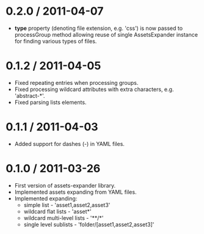 0.2.0 / 2011-04-07
==================

  * **type** property (denoting file extension, e.g. 'css') is now passed to processGroup method allowing reuse of single AssetsExpander instance for finding various types of files.

0.1.2 / 2011-04-05
==================

  * Fixed repeating entries when processing groups.
  * Fixed processing wildcard attributes with extra characters, e.g. 'abstract-*'.
  * Fixed parsing lists elements.

0.1.1 / 2011-04-03
==================

  * Added support for dashes (-) in YAML files.

0.1.0 / 2011-03-26
==================

  * First version of assets-expander library.
  * Implemented assets expanding from YAML files.
  * Implemented expanding:
    * simple list - 'asset1,asset2,asset3'
    * wildcard flat lists - 'asset*'
    * wildcard multi-level lists - '\*\*/\*'
    * single level sublists - 'folder/[asset1,asset2,asset3]'